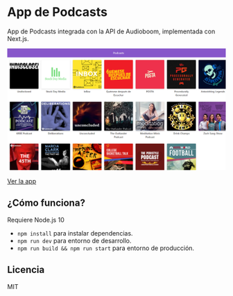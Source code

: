 # App de Podcasts

App de Podcasts integrada con la API de Audioboom, implementada con Next.js.

![Preview](./.readme-static/preview.png)

[Ver la app]()

## ¿Cómo funciona?

Requiere Node.js 10

* `npm install` para instalar dependencias.
* `npm run dev` para entorno de desarrollo.
* `npm run build && npm run start` para entorno de producción.

## Licencia

MIT